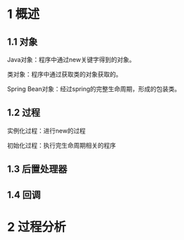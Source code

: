 # 1 概述

## 1.1 对象

Java对象：程序中通过new关键字得到的对象。

类对象：程序中通过获取类的对象获取的。

Spring Bean对象：经过spring的完整生命周期，形成的包装类。

## 1.2 过程

实例化过程：进行new的过程

初始化过程：执行完生命周期相关的程序

## 1.3 后置处理器



## 1.4 回调



# 2 过程分析





